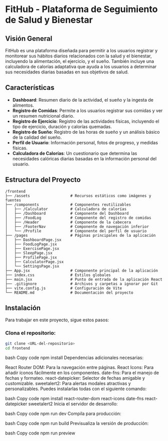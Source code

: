 # FitHub - Plataforma de Seguimiento de Salud y Bienestar

## Visión General

FitHub es una plataforma diseñada para permitir a los usuarios registrar y monitorear sus hábitos diarios relacionados con la salud y el bienestar, incluyendo la alimentación, el ejercicio, y el sueño. También incluye una calculadora de calorías adaptativa que ayuda a los usuarios a determinar sus necesidades diarias basadas en sus objetivos de salud.

## Características

- **Dashboard**: Resumen diario de la actividad, el sueño y la ingesta de alimentos.
- **Registro de Comidas**: Permite a los usuarios registrar sus comidas y ver un resumen nutricional diario.
- **Registro de Ejercicio**: Registro de las actividades físicas, incluyendo el tipo de ejercicio, duración y calorías quemadas.
- **Registro de Sueño**: Registro de las horas de sueño y un análisis básico de la calidad del sueño.
- **Perfil de Usuario**: Información personal, fotos de progreso, y medidas físicas.
- **Calculadora de Calorías**: Un cuestionario que determina las necesidades calóricas diarias basadas en la información personal del usuario.

## Estructura del Proyecto

```plaintext
/frontend
├── /assets                  # Recursos estáticos como imágenes y fuentes
├── /components              # Componentes reutilizables
│   ├── /Calculator          # Calculadora de calorías
│   ├── /Dashboard           # Componente del Dashboard
│   ├── /FoodLog             # Componente del registro de comidas
│   ├── /Header              # Componente de la cabecera
│   ├── /FooterNav           # Componente de navegación inferior
│   └── /Profile             # Componente del perfil de usuario
├── /pages                   # Páginas principales de la aplicación
│   ├── DashboardPage.jsx
│   ├── FoodLogPage.jsx
│   ├── ExercisePage.jsx
│   ├── SleepPage.jsx
│   ├── ProfilePage.jsx
│   ├── CalculatorPage.jsx
│   └── SettingsPage.jsx
├── App.jsx                  # Componente principal de la aplicación
├── index.css                # Estilos globales
├── main.jsx                 # Punto de entrada de la aplicación React
├── .gitignore               # Archivos y carpetas a ignorar por Git
├── vite.config.js           # Configuración de Vite
└── README.md                # Documentación del proyecto
```
## Instalación
Para trabajar en este proyecto, sigue estos pasos:

### Clona el repositorio:

```bash
git clone <URL-del-repositorio>
cd frontend
```

bash
Copy code
npm install
Dependencias adicionales necesarias:

React Router DOM: Para la navegación entre páginas.
React Icons: Para añadir íconos fácilmente en los componentes.
date-fns: Para el manejo de fechas y formateo.
react-datepicker: Selector de fechas amigable y customizable.
sweetalert2: Para alertas modales atractivas y personalizables.
Puedes instalarlas todas con el siguiente comando:

bash
Copy code
npm install react-router-dom react-icons date-fns react-datepicker sweetalert2
Inicia el servidor de desarrollo:

bash
Copy code
npm run dev
Compila para producción:

bash
Copy code
npm run build
Previsualiza la versión de producción:

bash
Copy code
npm run preview
